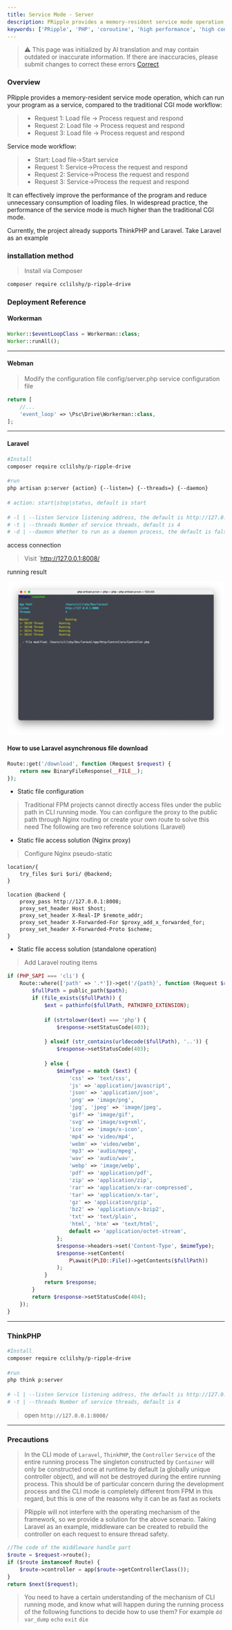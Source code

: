 ```yaml
---
title: Service Mode - Server
description: PRipple provides a memory-resident service mode operation, which can run your program as a service. Compared with the traditional CGI mode workflow, service mode operation can effectively improve the performance of the program and reduce unnecessary consumption of loading files. , In widespread practice, the performance of the service mode is much higher than that of the traditional CGI mode.
keywords: ['PRipple', 'PHP', 'coroutine', 'high performance', 'high concurrency', 'service mode', 'server', 'service running']
---
```


> ⚠️ This page was initialized by AI translation and may contain outdated or inaccurate information. If there are
> inaccuracies, please submit changes to correct these errors [Correct](https://github.com/cloudtay/p-ripple-documents)

### Overview

PRipple provides a memory-resident service mode operation, which can run your program as a service, compared to the
traditional CGI mode workflow:

> - Request 1: Load file -> Process request and respond
> - Request 2: Load file -> Process request and respond
> - Request 3: Load file -> Process request and respond

Service mode workflow:

> - Start: Load file->Start service
> - Request 1: Service->Process the request and respond
> - Request 2: Service->Process the request and respond
> - Request 3: Service->Process the request and respond

It can effectively improve the performance of the program and reduce unnecessary consumption of loading files. In
widespread practice, the performance of the service mode is much higher than the traditional CGI mode.

Currently, the project already supports ThinkPHP and Laravel. Take Laravel as an example

### installation method

> Install via Composer

```bash
composer require cclilshy/p-ripple-drive
```

### Deployment Reference

#### Workerman

```php
Worker::$eventLoopClass = Workerman::class;
Worker::runAll();
```

---

#### Webman

> Modify the configuration file config/server.php service configuration file

```php
return [
    //...
    'event_loop' => \Psc\Drive\Workerman::class,
];
```

---

#### Laravel

```bash
#Install
composer require cclilshy/p-ripple-drive

#run
php artisan p:server {action} {--listen=} {--threads=} {--daemon}

# action: start|stop|status, default is start

# -l | --listen Service listening address, the default is http://127.0.0.1:8008
# -t | --threads Number of service threads, default is 4
# -d | --daemon Whether to run as a daemon process, the default is false
```

access connection

> Visit `http://127.0.0.1:8008/

running result

![display](https://raw.githubusercontent.com/cloudtay/p-ripple-drive/main/assets/display.jpg)

#### How to use Laravel asynchronous file download

```php
Route::get('/download', function (Request $request) {
    return new BinaryFileResponse(__FILE__);
});
```

- Static file configuration

> Traditional FPM projects cannot directly access files under the public path in CLI running mode.
> You can configure the proxy to the public path through Nginx routing or create your own route to solve this need
> The following are two reference solutions (Laravel)

* Static file access solution (Nginx proxy)

> Configure Nginx pseudo-static

```nginx
location/{
    try_files $uri $uri/ @backend;
}

location @backend {
    proxy_pass http://127.0.0.1:8008;
    proxy_set_header Host $host;
    proxy_set_header X-Real-IP $remote_addr;
    proxy_set_header X-Forwarded-For $proxy_add_x_forwarded_for;
    proxy_set_header X-Forwarded-Proto $scheme;
}
```

- Static file access solution (standalone operation)

> Add Laravel routing items

```php
if (PHP_SAPI === 'cli') {
    Route::where(['path' => '.*'])->get('/{path}', function (Request $request, \Illuminate\Http\Response $response, string $path) {
        $fullPath = public_path($path);
        if (file_exists($fullPath)) {
            $ext = pathinfo($fullPath, PATHINFO_EXTENSION);

            if (strtolower($ext) === 'php') {
                $response->setStatusCode(403);

            } elseif (str_contains(urldecode($fullPath), '..')) {
                $response->setStatusCode(403);

            } else {
                $mimeType = match ($ext) {
                    'css' => 'text/css',
                    'js' => 'application/javascript',
                    'json' => 'application/json',
                    'png' => 'image/png',
                    'jpg', 'jpeg' => 'image/jpeg',
                    'gif' => 'image/gif',
                    'svg' => 'image/svg+xml',
                    'ico' => 'image/x-icon',
                    'mp4' => 'video/mp4',
                    'webm' => 'video/webm',
                    'mp3' => 'audio/mpeg',
                    'wav' => 'audio/wav',
                    'webp' => 'image/webp',
                    'pdf' => 'application/pdf',
                    'zip' => 'application/zip',
                    'rar' => 'application/x-rar-compressed',
                    'tar' => 'application/x-tar',
                    'gz' => 'application/gzip',
                    'bz2' => 'application/x-bzip2',
                    'txt' => 'text/plain',
                    'html', 'htm' => 'text/html',
                    default => 'application/octet-stream',
                };
                $response->headers->set('Content-Type', $mimeType);
                $response->setContent(
                    P\await(P\IO::File()->getContents($fullPath))
                );
            }
            return $response;
        }
        return $response->setStatusCode(404);
    });
}
```

---

### ThinkPHP

```bash
#Install
composer require cclilshy/p-ripple-drive

#run
php think p:server

# -l | --listen Service listening address, the default is http://127.0.0.1:8008
# -t | --threads Number of service threads, default is 4
```

> open `http://127.0.0.1:8008/`
---

### Precautions

> In the CLI mode of `Laravel`, `ThinkPHP`, the `Controller` `Service` of the entire running process
> The singleton constructed by `Container` will only be constructed once at runtime by default (a globally unique
> controller object), and will not be destroyed during the entire running process.
> This should be of particular concern during the development process and the CLI mode is completely different from FPM
> in this regard, but this is one of the reasons why it can be as fast as rockets

> PRipple will not interfere with the operating mechanism of the framework, so we provide a solution for the above
> scenario. Taking Laravel as an example, middleware can be created to rebuild the controller on each request to ensure
> thread safety.

```php
//The code of the middleware handle part
$route = $request->route();
if ($route instanceof Route) {
    $route->controller = app($route->getControllerClass());
}
return $next($request);
```

> You need to have a certain understanding of the mechanism of CLI running mode, and know what will happen during the
> running process of the following functions to decide how to use them? For example
> `dd` `var_dump` `echo` `exit` `die`
